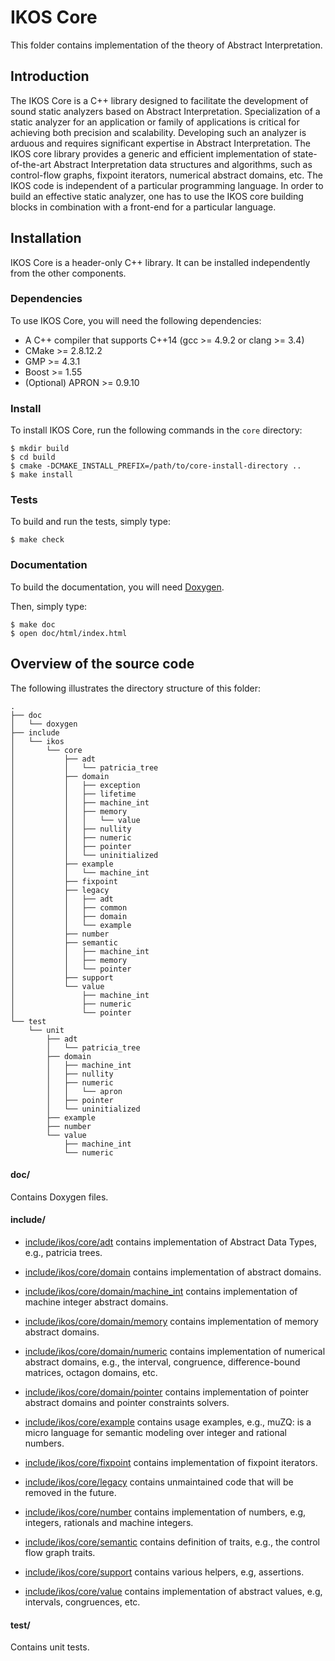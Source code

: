 IKOS Core
=========

This folder contains implementation of the theory of Abstract Interpretation.

Introduction
------------

The IKOS Core is a C++ library designed to facilitate the development of sound static analyzers based on Abstract Interpretation. Specialization of a static analyzer for an application or family of applications is critical for achieving both precision and scalability. Developing such an analyzer is arduous and requires significant expertise in Abstract Interpretation. The IKOS core library provides a generic and efficient implementation of state-of-the-art Abstract Interpretation data structures and algorithms, such as control-flow graphs, fixpoint iterators, numerical abstract domains, etc. The IKOS code is independent of a particular programming language. In order to build an effective static analyzer, one has to use the IKOS core building blocks in combination with a front-end for a particular language.

Installation
------------

IKOS Core is a header-only C++ library. It can be installed independently from the other components.

### Dependencies

To use IKOS Core, you will need the following dependencies:

* A C++ compiler that supports C++14 (gcc >= 4.9.2 or clang >= 3.4)
* CMake >= 2.8.12.2
* GMP >= 4.3.1
* Boost >= 1.55
* (Optional) APRON >= 0.9.10

### Install

To install IKOS Core, run the following commands in the `core` directory:

```
$ mkdir build
$ cd build
$ cmake -DCMAKE_INSTALL_PREFIX=/path/to/core-install-directory ..
$ make install
```

### Tests

To build and run the tests, simply type:

```
$ make check
```

### Documentation

To build the documentation, you will need [Doxygen](http://www.doxygen.org).

Then, simply type:

```
$ make doc
$ open doc/html/index.html
```

Overview of the source code
---------------------------

The following illustrates the directory structure of this folder:

```
.
├── doc
│   └── doxygen
├── include
│   └── ikos
│       └── core
│           ├── adt
│           │   └── patricia_tree
│           ├── domain
│           │   ├── exception
│           │   ├── lifetime
│           │   ├── machine_int
│           │   ├── memory
│           │   │   └── value
│           │   ├── nullity
│           │   ├── numeric
│           │   ├── pointer
│           │   └── uninitialized
│           ├── example
│           │   └── machine_int
│           ├── fixpoint
│           ├── legacy
│           │   ├── adt
│           │   ├── common
│           │   ├── domain
│           │   └── example
│           ├── number
│           ├── semantic
│           │   ├── machine_int
│           │   ├── memory
│           │   └── pointer
│           ├── support
│           └── value
│               ├── machine_int
│               ├── numeric
│               └── pointer
└── test
    └── unit
        ├── adt
        │   └── patricia_tree
        ├── domain
        │   ├── machine_int
        │   ├── nullity
        │   ├── numeric
        │   │   └── apron
        │   ├── pointer
        │   └── uninitialized
        ├── example
        ├── number
        └── value
            ├── machine_int
            └── numeric
```

#### doc/

Contains Doxygen files.

#### include/

* [include/ikos/core/adt](include/ikos/core/adt) contains implementation of Abstract Data Types, e.g., patricia trees.

* [include/ikos/core/domain](include/ikos/core/domain) contains implementation of abstract domains.

* [include/ikos/core/domain/machine_int](include/ikos/core/domain/machine_int) contains implementation of machine integer abstract domains.

* [include/ikos/core/domain/memory](include/ikos/core/domain/memory) contains implementation of memory abstract domains.

* [include/ikos/core/domain/numeric](include/ikos/core/domain/numeric) contains implementation of numerical abstract domains, e.g., the interval, congruence, difference-bound matrices, octagon domains, etc.

* [include/ikos/core/domain/pointer](include/ikos/core/domain/pointer) contains implementation of pointer abstract domains and pointer constraints solvers.

* [include/ikos/core/example](include/ikos/core/example) contains usage examples, e.g., muZQ: is a micro language for semantic modeling over integer and rational numbers.

* [include/ikos/core/fixpoint](include/ikos/core/fixpoint) contains implementation of fixpoint iterators.

* [include/ikos/core/legacy](include/ikos/core/legacy) contains unmaintained code that will be removed in the future.

* [include/ikos/core/number](include/ikos/core/number) contains implementation of numbers, e.g, integers, rationals and machine integers.

* [include/ikos/core/semantic](include/ikos/core/semantic) contains definition of traits, e.g., the control flow graph traits.

* [include/ikos/core/support](include/ikos/core/support) contains various helpers, e.g, assertions.

* [include/ikos/core/value](include/ikos/core/value) contains implementation of abstract values, e.g, intervals, congruences, etc.

#### test/

Contains unit tests.
